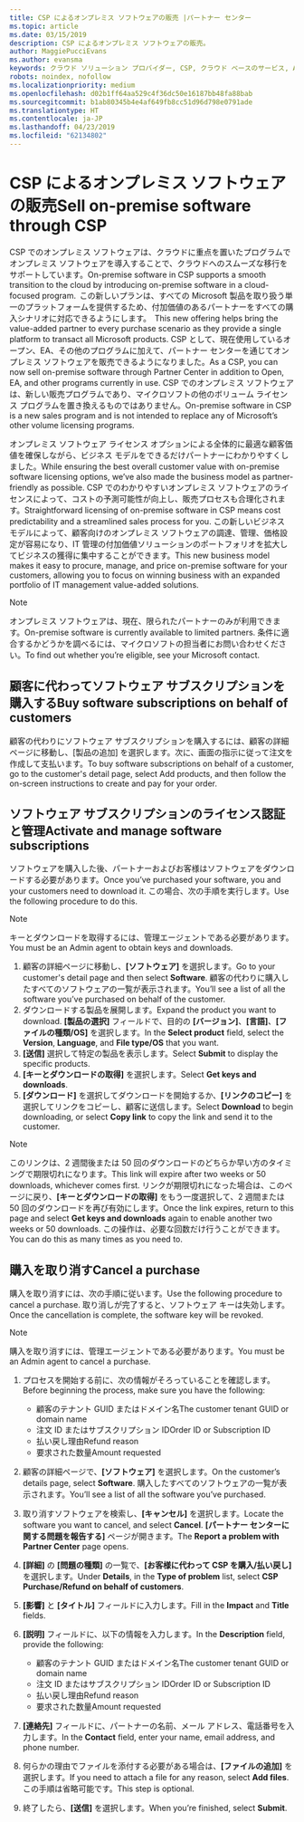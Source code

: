 ```yaml
---
title: CSP によるオンプレミス ソフトウェアの販売 |パートナー センター
ms.topic: article
ms.date: 03/15/2019
description: CSP によるオンプレミス ソフトウェアの販売。
author: MaggiePucciEvans
ms.author: evansma
keywords: クラウド ソリューション プロバイダー, CSP, クラウド ベースのサービス, Azure, Office 365, Dynamics, CSP パートナ, CSP での販売, 直接パートナー, CSP 直接パートナー, CSP 間接リセラー, 直接 CSP, 間接 CSP, 直接モデル, 間接モデル, 間接リセラー, 間接プロバイダー, プロバイダー, ディストリビューター, クラウド ソリューション プロバイダー プログラム
robots: noindex, nofollow
ms.localizationpriority: medium
ms.openlocfilehash: d02b1ff64aa529c4f36dc50e16187bb48fa88bab
ms.sourcegitcommit: b1ab80345b4e4af649fb8cc51d96d798e0791ade
ms.translationtype: HT
ms.contentlocale: ja-JP
ms.lasthandoff: 04/23/2019
ms.locfileid: "62134802"
---
```

# <a name="sell-on-premise-software-through-csp"></a><span data-ttu-id="97662-104">CSP によるオンプレミス ソフトウェアの販売</span><span class="sxs-lookup"><span data-stu-id="97662-104">Sell on-premise software through CSP</span></span>

<span data-ttu-id="97662-105">CSP でのオンプレミス ソフトウェアは、クラウドに重点を置いたプログラムでオンプレミス ソフトウェアを導入することで、クラウドへのスムーズな移行をサポートしています。</span><span class="sxs-lookup"><span data-stu-id="97662-105">On-premise software in CSP supports a smooth transition to the cloud by introducing on-premise software in a cloud-focused program.</span></span><span data-ttu-id="97662-106">  この新しいプランは、すべての Microsoft 製品を取り扱う単一のプラットフォームを提供するため、付加価値のあるパートナーをすべての購入シナリオに対応できるようにします。</span><span class="sxs-lookup"><span data-stu-id="97662-106">  This new offering helps bring the value-added partner to every purchase scenario as they provide a single platform to transact all Microsoft products.</span></span> <span data-ttu-id="97662-107">CSP として、現在使用しているオープン、EA、その他のプログラムに加えて、パートナー センターを通じてオンプレミス ソフトウェアを販売できるようになりました。</span><span class="sxs-lookup"><span data-stu-id="97662-107">As a CSP, you can now sell on-premise software through Partner Center in addition to Open, EA, and other programs currently in use.</span></span> <span data-ttu-id="97662-108">CSP でのオンプレミス ソフトウェアは、新しい販売プログラムであり、マイクロソフトの他のボリューム ライセンス プログラムを置き換えるものではありません。</span><span class="sxs-lookup"><span data-stu-id="97662-108">On-premise software in CSP is a new sales program and is not intended to replace any of Microsoft’s other volume licensing programs.</span></span> 
 
<span data-ttu-id="97662-109">オンプレミス ソフトウェア ライセンス オプションによる全体的に最適な顧客価値を確保しながら、ビジネス モデルをできるだけパートナーにわかりやすくしました。</span><span class="sxs-lookup"><span data-stu-id="97662-109">While ensuring the best overall customer value with on-premise software licensing options, we’ve also made the business model as partner-friendly as possible.</span></span> <span data-ttu-id="97662-110">CSP でのわかりやすいオンプレミス ソフトウェアのライセンスによって、コストの予測可能性が向上し、販売プロセスも合理化されます。</span><span class="sxs-lookup"><span data-stu-id="97662-110">Straightforward licensing of on-premise software in CSP means cost predictability and a streamlined sales process for you.</span></span> <span data-ttu-id="97662-111">この新しいビジネス モデルによって、顧客向けのオンプレミス ソフトウェアの調達、管理、価格設定が容易になり、IT 管理の付加価値ソリューションのポートフォリオを拡大してビジネスの獲得に集中することができます。</span><span class="sxs-lookup"><span data-stu-id="97662-111">This new business model makes it easy to procure, manage, and price on-premise software for your customers, allowing you to focus on winning business with an expanded portfolio of IT management value-added solutions.</span></span> 

>[!NOTE]
><span data-ttu-id="97662-112">オンプレミス ソフトウェアは、現在、限られたパートナーのみが利用できます。</span><span class="sxs-lookup"><span data-stu-id="97662-112">On-premise software is currently available to limited partners.</span></span> <span data-ttu-id="97662-113">条件に適合するかどうかを調べるには、マイクロソフトの担当者にお問い合わせください。</span><span class="sxs-lookup"><span data-stu-id="97662-113">To find out whether you’re eligible, see your Microsoft contact.</span></span> 


## <a name="buy-software-subscriptions-on-behalf-of-customers"></a><span data-ttu-id="97662-114">顧客に代わってソフトウェア サブスクリプションを購入する</span><span class="sxs-lookup"><span data-stu-id="97662-114">Buy software subscriptions on behalf of customers</span></span>

<span data-ttu-id="97662-115">顧客の代わりにソフトウェア サブスクリプションを購入するには、顧客の詳細ページに移動し、[製品の追加] を選択します。次に、画面の指示に従って注文を作成して支払います。</span><span class="sxs-lookup"><span data-stu-id="97662-115">To buy software subscriptions on behalf of a customer, go to the customer's detail page, select Add products, and then follow the on-screen instructions to create and pay for your order.</span></span>

## <a name="activate-and-manage-software-subscriptions"></a><span data-ttu-id="97662-116">ソフトウェア サブスクリプションのライセンス認証と管理</span><span class="sxs-lookup"><span data-stu-id="97662-116">Activate and manage software subscriptions</span></span>

<span data-ttu-id="97662-117">ソフトウェアを購入した後、パートナーおよびお客様はソフトウェアをダウンロードする必要があります。</span><span class="sxs-lookup"><span data-stu-id="97662-117">Once you’ve purchased your software, you and your customers need to download it.</span></span> <span data-ttu-id="97662-118">この場合、次の手順を実行します。</span><span class="sxs-lookup"><span data-stu-id="97662-118">Use the following procedure to do this.</span></span> 

>[!NOTE]
><span data-ttu-id="97662-119">キーとダウンロードを取得するには、管理エージェントである必要があります。</span><span class="sxs-lookup"><span data-stu-id="97662-119">You must be an Admin agent to obtain keys and downloads.</span></span> 

1. <span data-ttu-id="97662-120">顧客の詳細ページに移動し、**[ソフトウェア]** を選択します。</span><span class="sxs-lookup"><span data-stu-id="97662-120">Go to your customer's detail page and then select **Software**.</span></span> <span data-ttu-id="97662-121">顧客の代わりに購入したすべてのソフトウェアの一覧が表示されます。</span><span class="sxs-lookup"><span data-stu-id="97662-121">You’ll see a list of all the software you’ve purchased on behalf of the customer.</span></span> 
2.  <span data-ttu-id="97662-122">ダウンロードする製品を展開します。</span><span class="sxs-lookup"><span data-stu-id="97662-122">Expand the product you want to download.</span></span> <span data-ttu-id="97662-123">**[製品の選択]** フィールドで、目的の **[バージョン]**、**[言語]**、**[ファイルの種類/OS]** を選択します。</span><span class="sxs-lookup"><span data-stu-id="97662-123">In the **Select product** field, select the **Version**, **Language**, and **File type/OS** that you want.</span></span> 
3.  <span data-ttu-id="97662-124">**[送信]** 選択して特定の製品を表示します。</span><span class="sxs-lookup"><span data-stu-id="97662-124">Select **Submit** to display the specific products.</span></span> 
4.  <span data-ttu-id="97662-125">**[キーとダウンロードの取得]** を選択します。</span><span class="sxs-lookup"><span data-stu-id="97662-125">Select **Get keys and downloads**.</span></span> 
5.  <span data-ttu-id="97662-126">**[ダウンロード]** を選択してダウンロードを開始するか、**[リンクのコピー]** を選択してリンクをコピーし、顧客に送信します。</span><span class="sxs-lookup"><span data-stu-id="97662-126">Select **Download** to begin downloading, or select **Copy link** to copy the link and send it to the customer.</span></span> 

>[!NOTE]
><span data-ttu-id="97662-127">このリンクは、2 週間後または 50 回のダウンロードのどちらか早い方のタイミングで期限切れになります。</span><span class="sxs-lookup"><span data-stu-id="97662-127">This link will expire after two weeks or 50 downloads, whichever comes first.</span></span> <span data-ttu-id="97662-128">リンクが期限切れになった場合は、このページに戻り、**[キーとダウンロードの取得]** をもう一度選択して、2 週間または 50 回のダウンロードを再び有効にします。</span><span class="sxs-lookup"><span data-stu-id="97662-128">Once the link expires, return to this page and select **Get keys and downloads** again to enable another two weeks or 50 downloads.</span></span> <span data-ttu-id="97662-129">この操作は、必要な回数だけ行うことができます。</span><span class="sxs-lookup"><span data-stu-id="97662-129">You can do this as many times as you need to.</span></span> 


## <a name="cancel-a-purchase"></a><span data-ttu-id="97662-130">購入を取り消す</span><span class="sxs-lookup"><span data-stu-id="97662-130">Cancel a purchase</span></span>
<span data-ttu-id="97662-131">購入を取り消すには、次の手順に従います。</span><span class="sxs-lookup"><span data-stu-id="97662-131">Use the following procedure to cancel a purchase.</span></span> <span data-ttu-id="97662-132">取り消しが完了すると、ソフトウェア キーは失効します。</span><span class="sxs-lookup"><span data-stu-id="97662-132">Once the cancellation is complete, the software key will be revoked.</span></span> 

>[!NOTE]
><span data-ttu-id="97662-133">購入を取り消すには、管理エージェントである必要があります。</span><span class="sxs-lookup"><span data-stu-id="97662-133">You must be an Admin agent to cancel a purchase.</span></span> 

1.  <span data-ttu-id="97662-134">プロセスを開始する前に、次の情報がそろっていることを確認します。</span><span class="sxs-lookup"><span data-stu-id="97662-134">Before beginning the process, make sure you have the following:</span></span> 
    -   <span data-ttu-id="97662-135">顧客のテナント GUID またはドメイン名</span><span class="sxs-lookup"><span data-stu-id="97662-135">The customer tenant GUID or domain name</span></span>
    -   <span data-ttu-id="97662-136">注文 ID またはサブスクリプション ID</span><span class="sxs-lookup"><span data-stu-id="97662-136">Order ID or Subscription ID</span></span>
    -   <span data-ttu-id="97662-137">払い戻し理由</span><span class="sxs-lookup"><span data-stu-id="97662-137">Refund reason</span></span>
    -   <span data-ttu-id="97662-138">要求された数量</span><span class="sxs-lookup"><span data-stu-id="97662-138">Amount requested</span></span>

2.  <span data-ttu-id="97662-139">顧客の詳細ページで、**[ソフトウェア]** を選択します。</span><span class="sxs-lookup"><span data-stu-id="97662-139">On the customer’s details page, select **Software**.</span></span> <span data-ttu-id="97662-140">購入したすべてのソフトウェアの一覧が表示されます。</span><span class="sxs-lookup"><span data-stu-id="97662-140">You’ll see a list of all the software you’ve purchased.</span></span> 

3.  <span data-ttu-id="97662-141">取り消すソフトウェアを検索し、**[キャンセル]** を選択します。</span><span class="sxs-lookup"><span data-stu-id="97662-141">Locate the software you want to cancel, and select **Cancel**.</span></span> <span data-ttu-id="97662-142">**[パートナー センターに関する問題を報告する]** ページが開きます。</span><span class="sxs-lookup"><span data-stu-id="97662-142">The **Report a problem with Partner Center** page opens.</span></span> 

4.  <span data-ttu-id="97662-143">**[詳細]** の **[問題の種類]** の一覧で、**[お客様に代わって CSP を購入/払い戻し]** を選択します。</span><span class="sxs-lookup"><span data-stu-id="97662-143">Under **Details**, in the **Type of problem** list, select **CSP Purchase/Refund on behalf of customers**.</span></span>

5.  <span data-ttu-id="97662-144">**[影響]** と **[タイトル]** フィールドに入力します。</span><span class="sxs-lookup"><span data-stu-id="97662-144">Fill in the **Impact** and **Title** fields.</span></span> 

6.  <span data-ttu-id="97662-145">**[説明]** フィールドに、以下の情報を入力します。</span><span class="sxs-lookup"><span data-stu-id="97662-145">In the **Description** field, provide the following:</span></span> 
    -   <span data-ttu-id="97662-146">顧客のテナント GUID またはドメイン名</span><span class="sxs-lookup"><span data-stu-id="97662-146">The customer tenant GUID or domain name</span></span>
    -   <span data-ttu-id="97662-147">注文 ID またはサブスクリプション ID</span><span class="sxs-lookup"><span data-stu-id="97662-147">Order ID or Subscription ID</span></span>
    -   <span data-ttu-id="97662-148">払い戻し理由</span><span class="sxs-lookup"><span data-stu-id="97662-148">Refund reason</span></span>
    -   <span data-ttu-id="97662-149">要求された数量</span><span class="sxs-lookup"><span data-stu-id="97662-149">Amount requested</span></span>

7.  <span data-ttu-id="97662-150">**[連絡先]** フィールドに、パートナーの名前、メール アドレス、電話番号を入力します。</span><span class="sxs-lookup"><span data-stu-id="97662-150">In the **Contact** field, enter your name, email address, and phone number.</span></span> 

8.  <span data-ttu-id="97662-151">何らかの理由でファイルを添付する必要がある場合は、**[ファイルの追加]** を選択します。</span><span class="sxs-lookup"><span data-stu-id="97662-151">If you need to attach a file for any reason, select **Add files**.</span></span> <span data-ttu-id="97662-152">この手順は省略可能です。</span><span class="sxs-lookup"><span data-stu-id="97662-152">This step is optional.</span></span> 

9.  <span data-ttu-id="97662-153">終了したら、**[送信]** を選択します。</span><span class="sxs-lookup"><span data-stu-id="97662-153">When you’re finished, select **Submit**.</span></span>